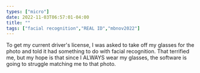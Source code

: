 ```yaml
---
types: ["micro"]
date: 2022-11-03T06:57:01-04:00
title: ""
tags: ["facial recognition","REAL ID","mbnov2022"]
---
```

To get my current driver's license, I was asked to take off my glasses for the photo and told it had something to do with facial recognition. That terrified me, but my hope is that since I ALWAYS wear my glasses, the software is going to struggle matching me to that photo.
